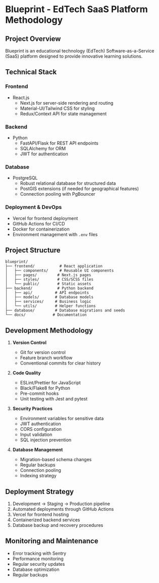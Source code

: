# Blueprint - EdTech SaaS Platform Methodology

## Project Overview
Blueprint is an educational technology (EdTech) Software-as-a-Service (SaaS) platform designed to provide innovative learning solutions.

## Technical Stack

### Frontend
- React.js
  - Next.js for server-side rendering and routing
  - Material-UI/Tailwind CSS for styling
  - Redux/Context API for state management

### Backend
- Python
  - FastAPI/Flask for REST API endpoints
  - SQLAlchemy for ORM
  - JWT for authentication

### Database
- PostgreSQL
  - Robust relational database for structured data
  - PostGIS extensions (if needed for geographical features)
  - Connection pooling with PgBouncer

### Deployment & DevOps
- Vercel for frontend deployment
- GitHub Actions for CI/CD
- Docker for containerization
- Environment management with `.env` files

## Project Structure
```
blueprint/
├── frontend/           # React application
│   ├── components/     # Reusable UI components
│   ├── pages/         # Next.js pages
│   ├── styles/        # CSS/SCSS files
│   └── public/        # Static assets
├── backend/           # Python backend
│   ├── api/          # API endpoints
│   ├── models/       # Database models
│   ├── services/     # Business logic
│   └── utils/        # Helper functions
├── database/         # Database migrations and seeds
└── docs/            # Documentation
```

## Development Methodology
1. **Version Control**
   - Git for version control
   - Feature branch workflow
   - Conventional commits for clear history

2. **Code Quality**
   - ESLint/Prettier for JavaScript
   - Black/Flake8 for Python
   - Pre-commit hooks
   - Unit testing with Jest and pytest

3. **Security Practices**
   - Environment variables for sensitive data
   - JWT authentication
   - CORS configuration
   - Input validation
   - SQL injection prevention

4. **Database Management**
   - Migration-based schema changes
   - Regular backups
   - Connection pooling
   - Indexing strategy

## Deployment Strategy
1. Development -> Staging -> Production pipeline
2. Automated deployments through GitHub Actions
3. Vercel for frontend hosting
4. Containerized backend services
5. Database backup and recovery procedures

## Monitoring and Maintenance
- Error tracking with Sentry
- Performance monitoring
- Regular security updates
- Database optimization
- Regular backups
